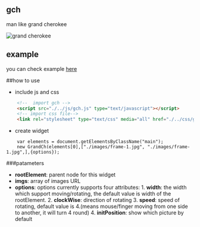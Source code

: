 ## gch
man like grand cherokee

![grand cherokee](http://www.jeep.com/assets/images/vehicles/2015/grand-cherokee/vlp/mod-hero/Jeep_2014_header.png)

## example
you can check example [here](https://rawgit.com/jiawang1/gch/master/example/index.html)

##how to use
- include js and css
```html
	<!--  import gch -->
	<script src="./../js/gch.js" type="text/javascript"></script>
	<!-- import css file-->
	<link rel="stylesheet" type="text/css" media="all" href="./../css/gch.css"/>
```
- create widget
```code
    var elements = document.getElementsByClassName("main");
    new GrandCh(elements[0],["./images/frame-1.jpg", "./images/frame-1.jpg",],{options});
```
###patameters
- **rootElement**: parent node for this widget
- **imgs**: array of images URL
- **options**: options currently supports four attributes:
      1. **width**: the width which support moving/rotating, the default value is width of the rootElement.
      2. **clockWise**: direction of rotating
      3. **speed**: speed of rotating, default value is 4.(means mouse/finger moving from one side to another, it will turn 4 round)
      4. **initPosition**: show which picture by default

  
